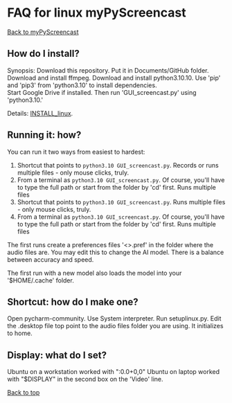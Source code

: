 # FAQ for linux myPyScreencast
[Back to myPyScreencast](../README.md)

## How do I install?
Synopsis:  Download this repository.   Put it in Documents/GitHub folder.
Download and install ffmpeg.   Download and install python3.10.10.  Use 'pip' and 'pip3' from
'python3.10' to install dependencies.  
Start Google Drive if installed.  Then run 'GUI_screencast.py' using 'python3.10.'

Details:  [INSTALL_linux](INSTALL_linux.md).


## Running it:  how?
You can run it two ways from easiest to hardest:
1. Shortcut that points to `python3.10 GUI_screencast.py`.  Records or runs multiple files - only mouse clicks, truly.
2. From a terminal as `python3.10 GUI_screencast.py`.   Of course, you'll have to type the full path or start from the folder by 'cd' first.  Runs multiple files
3. Shortcut that points to `python3.10 GUI_screencast.py`.  Runs multiple files - only mouse clicks, truly.
4. From a terminal as `python3.10 GUI_screencast.py`.   Of course, you'll have to type the full path or start from the folder by 'cd' first.  Runs multiple files

The first runs create a preferences files '<>.pref' in the folder where the audio files are.   You may edit this to change the AI model.   There is a balance between accuracy and speed.

The first run with a new model also loads the model into your '$HOME/.cache' folder.

## Shortcut:  how do I make one?
Open pycharm-community.   Use System interpreter.   Run setuplinux.py.  Edit the .desktop file top
point to the audio files folder you are using.   It initializes to home.

## Display: what do I set?
Ubuntu on a workstation worked with ":0.0+0,0"
Ubuntu on laptop worked with "$DISPLAY" in the second box on the 'Video' line.

[Back to top](../README.md)
